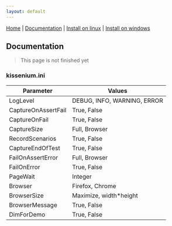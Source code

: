 ```yaml
---
layout: default
---
```


[Home](index.html) | [Documentation](documentation.html) | [Install on linux](install-on-linux.html) | [Install on windows](install-on-windows.html)

## Documentation

> This page is not finished yet

### kissenium.ini

Parameter | Values
----------|-------
LogLevel | DEBUG, INFO, WARNING, ERROR
CaptureOnAssertFail | True, False
CaptureOnFail | True, False
CaptureSize | Full, Browser
RecordScenarios | True, False
CaptureEndOfTest | True, False
FailOnAssertError | Full, Browser
FailOnError | True, False
PageWait | Integer
Browser | Firefox, Chrome
BrowserSize | Maximize, width*height
BrowserMessage | True, False
DimForDemo | True, False
